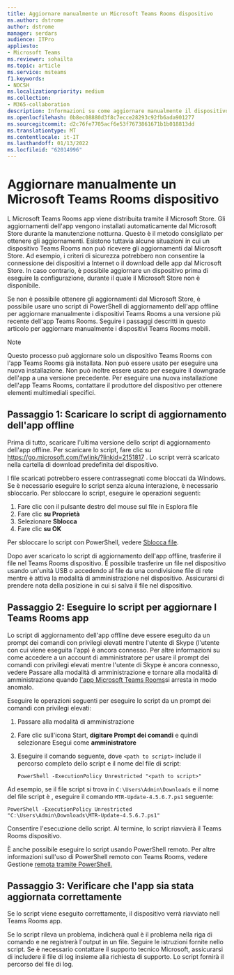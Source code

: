 ```yaml
---
title: Aggiornare manualmente un Microsoft Teams Rooms dispositivo
ms.author: dstrome
author: dstrome
manager: serdars
audience: ITPro
appliesto:
- Microsoft Teams
ms.reviewer: sohailta
ms.topic: article
ms.service: msteams
f1.keywords:
- NOCSH
ms.localizationpriority: medium
ms.collection:
- M365-collaboration
description: Informazioni su come aggiornare manualmente il dispositivo Microsoft Teams Rooms a una versione specifica.
ms.openlocfilehash: 0b8ec08880d3f8c7ecce28293c92fb6ada901277
ms.sourcegitcommit: d2c76fe7705acf6e53f7673861671b1b018813dd
ms.translationtype: MT
ms.contentlocale: it-IT
ms.lasthandoff: 01/13/2022
ms.locfileid: "62014996"
---
```

# <a name="manually-update-a-microsoft-teams-rooms-device"></a>Aggiornare manualmente un Microsoft Teams Rooms dispositivo

L Microsoft Teams Rooms app viene distribuita tramite il Microsoft Store. Gli aggiornamenti dell'app vengono installati automaticamente dal Microsoft Store durante la manutenzione notturna. Questo è il metodo consigliato per ottenere gli aggiornamenti. Esistono tuttavia alcune situazioni in cui un dispositivo Teams Rooms non può ricevere gli aggiornamenti dal Microsoft Store. Ad esempio, i criteri di sicurezza potrebbero non consentire la connessione dei dispositivi a Internet o il download delle app dal Microsoft Store. In caso contrario, è possibile aggiornare un dispositivo prima di eseguire la configurazione, durante il quale il Microsoft Store non è disponibile.

Se non è possibile ottenere gli aggiornamenti dal Microsoft Store, è possibile usare uno script di PowerShell di aggiornamento dell'app offline per aggiornare manualmente i dispositivi Teams Rooms a una versione più recente dell'app Teams Rooms. Seguire i passaggi descritti in questo articolo per aggiornare manualmente i dispositivi Teams Rooms mobili.

> [!NOTE]
> Questo processo può aggiornare solo un dispositivo Teams Rooms con l'app Teams Rooms già installata. Non può essere usato per eseguire una nuova installazione. Non può inoltre essere usato per eseguire il downgrade dell'app a una versione precedente. Per eseguire una nuova installazione dell'app Teams Rooms, contattare il produttore del dispositivo per ottenere elementi multimediali specifici.

## <a name="step-1-download-the-offline-app-update-script"></a>Passaggio 1: Scaricare lo script di aggiornamento dell'app offline

Prima di tutto, scaricare l'ultima versione dello script di aggiornamento dell'app offline. Per scaricare lo script, fare clic su <https://go.microsoft.com/fwlink/?linkid=2151817> . Lo script verrà scaricato nella cartella di download predefinita del dispositivo.

I file scaricati potrebbero essere contrassegnati come bloccati da Windows. Se è necessario eseguire lo script senza alcuna interazione, è necessario sbloccarlo. Per sbloccare lo script, eseguire le operazioni seguenti:

1. Fare clic con il pulsante destro del mouse sul file in Esplora file
2. Fare clic **su Proprietà**
3. Selezionare **Sblocca**
4. Fare clic **su OK**

Per sbloccare lo script con PowerShell, vedere [Sblocca file](/powershell/module/microsoft.powershell.utility/unblock-file?view=powershell-7.1).

Dopo aver scaricato lo script di aggiornamento dell'app offline, trasferire il file nel Teams Rooms dispositivo. È possibile trasferire un file nel dispositivo usando un'unità USB o accedendo al file da una condivisione file di rete mentre è attiva la modalità di amministrazione nel dispositivo. Assicurarsi di prendere nota della posizione in cui si salva il file nel dispositivo.

## <a name="step-2-run-the-script-to-update-the-teams-rooms-app"></a>Passaggio 2: Eseguire lo script per aggiornare l Teams Rooms app

Lo script di aggiornamento dell'app offline deve essere eseguito da un prompt dei comandi con privilegi elevati mentre l'utente di Skype (l'utente con cui viene eseguita l'app) è ancora connesso. Per altre informazioni su come accedere a un account di amministratore per usare il prompt dei comandi con privilegi elevati mentre l'utente di Skype è ancora connesso, vedere Passare alla modalità di amministrazione e tornare alla modalità di amministrazione quando [l'app Microsoft Teams Rooms](rooms-operations.md#switching-to-admin-mode-and-back-when-the-microsoft-teams-rooms-app-crashes)si arresta in modo anomalo.

Eseguire le operazioni seguenti per eseguire lo script da un prompt dei comandi con privilegi elevati:

1. Passare alla modalità di amministrazione
2. Fare clic sull'icona Start, **digitare Prompt dei comandi** e quindi selezionare Esegui come **amministratore**
3. Eseguire il comando seguente, dove `<path to script>` include il percorso completo dello script e il nome del file di script:

    ```console
    PowerShell -ExecutionPolicy Unrestricted "<path to script>"
    ```

Ad esempio, se il file script si trova in `C:\Users\Admin\Downloads` e il nome del file script è , eseguire il comando `MTR-Update-4.5.6.7.ps1` seguente:

```console
PowerShell -ExecutionPolicy Unrestricted "C:\Users\Admin\Downloads\MTR-Update-4.5.6.7.ps1"
```

Consentire l'esecuzione dello script. Al termine, lo script riavvierà il Teams Rooms dispositivo.

È anche possibile eseguire lo script usando PowerShell remoto. Per altre informazioni sull'uso di PowerShell remoto con Teams Rooms, vedere Gestione [remota tramite PowerShell.](rooms-operations.md#remote-management-using-powershell)

## <a name="step-3-verify-the-app-has-been-updated-successfully"></a>Passaggio 3: Verificare che l'app sia stata aggiornata correttamente

Se lo script viene eseguito correttamente, il dispositivo verrà riavviato nell Teams Rooms app.

Se lo script rileva un problema, indicherà qual è il problema nella riga di comando e ne registrerà l'output in un file. Seguire le istruzioni fornite nello script. Se è necessario contattare il supporto tecnico Microsoft, assicurarsi di includere il file di log insieme alla richiesta di supporto. Lo script fornirà il percorso del file di log.

